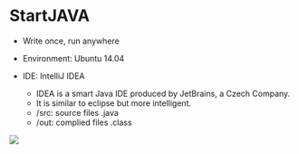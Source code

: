 # StartJAVA

* Write once, run anywhere

* Environment: Ubuntu 14.04

* IDE: IntelliJ IDEA
	* IDEA is a smart Java IDE produced by JetBrains, a Czech Company.
	* It is similar to eclipse but more intelligent.
	* /src: source files .java
	* /out: complied files .class

<!--![](http://www.kankanews.com/ICkengine/wp-content/plugins/wp-o-matic/cache/9dd64871e1_140601104983641.jpg)-->
 ![](http://www.kankanews.com/ICkengine/wp-content/plugins/wp-o-matic/cache/ae42393cec_141105213014401.png)
